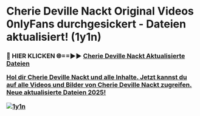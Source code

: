 # Cherie Deville Nackt Original Videos 0nlyFans durchgesickert - Dateien aktualisiert! (1y1n)

<h3>🔴 HIER KLICKEN 🌐==►► <a href="https://tinyurl.com/h6vf6nb8" rel="nofollow">Cherie Deville Nackt Aktualisierte Dateien

Hol dir Cherie Deville Nackt und alle Inhalte. Jetzt kannst du auf alle Videos und Bilder von Cherie Deville Nackt zugreifen. Neue aktualisierte Dateien 2025!

[![1y1n](https://i.imgur.com/sD4kR3V.gif)](https://tinyurl.com/h6vf6nb8)
